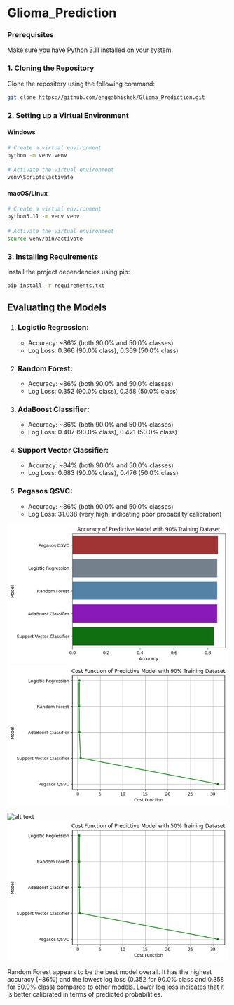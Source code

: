 # Glioma_Prediction

### Prerequisites

Make sure you have Python 3.11 installed on your system.

### 1. Cloning the Repository

Clone the repository using the following command:

```bash
git clone https://github.com/enggabhishek/Glioma_Prediction.git
```

### 2. Setting up a Virtual Environment

#### Windows

```bash
# Create a virtual environment
python -m venv venv

# Activate the virtual environment
venv\Scripts\activate
```

#### macOS/Linux

```bash
# Create a virtual environment
python3.11 -m venv venv

# Activate the virtual environment
source venv/bin/activate
```

### 3. Installing Requirements

Install the project dependencies using pip:

```bash
pip install -r requirements.txt
```

## Evaluating the Models

1. ### Logistic Regression:
    - Accuracy: ~86% (both 90.0% and 50.0% classes)
    - Log Loss: 0.366 (90.0% class), 0.369 (50.0% class)

2. ### Random Forest:
    - Accuracy: ~86% (both 90.0% and 50.0% classes)
    - Log Loss: 0.352 (90.0% class), 0.358 (50.0% class)

3. ### AdaBoost Classifier:
    - Accuracy: ~86% (both 90.0% and 50.0% classes)
    - Log Loss: 0.407 (90.0% class), 0.421 (50.0% class)

4. ### Support Vector Classifier:
    - Accuracy: ~84% (both 90.0% and 50.0% classes)
    - Log Loss: 0.683 (90.0% class), 0.476 (50.0% class)

5. ### Pegasos QSVC:
    - Accuracy: ~86% (both 90.0% and 50.0% classes)
    - Log Loss: 31.038 (very high, indicating poor probability calibration)


![alt text](Accuracy90%.png) ![alt text](CostFunction90%.png)

![alt text](<Accuracy 50%.png>) ![alt text](CostFunction50%.png)


Random Forest appears to be the best model overall. It has the highest accuracy (~86%) and the lowest log loss (0.352 for 90.0% class and 0.358 for 50.0% class) compared to other models. Lower log loss indicates that it is better calibrated in terms of predicted probabilities.

